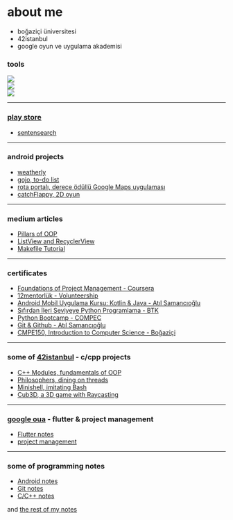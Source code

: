 # about me

* boğaziçi üniversitesi
* 42istanbul
* google oyun ve uygulama akademisi

### tools

<img src="https://skillicons.dev/icons?i=c,cpp,python,java,kotlin,flutter" /> <br>
<img src="https://skillicons.dev/icons?i=vscode,androidstudio,idea" /> <br>
<img src="https://skillicons.dev/icons?i=git,firebase,linux,arch,figma" /> <br>

---

### [play store](www.google.com)

* [sentensearch](https://lnkd.in/dKQjAexs)

---

### android projects

* [weatherly](https://github.com/bugrahankaramollaoglu/weatherly)
* [gojo, to-do list](https://github.com/bugrahankaramollaoglu/gojo)
* [rota portalı, derece ödüllü Google Maps uygulaması](https://github.com/bugrahankaramollaoglu/rota_portali)
* [catchFlappy, 2D oyun](https://github.com/bugrahankaramollaoglu/catch-flappy)

---

### medium articles

* [Pillars of OOP](https://medium.com/@bugrakaramollaoglu/pillars-of-oop-ed42fb6d29e8)
* [ListView and RecyclerView](https://medium.com/@bugrakaramollaoglu/listview-and-recyclerview-android-78e4d38b23c6)
* [Makefile Tutorial](https://medium.com/@bugrakaramollaoglu/makefile-tutorial-e95b25078633)

---

### certificates

* [Foundations of Project Management - Coursera](https://github.com/bugrahankaramollaoglu/bugrahankaramollaoglu/blob/main/certificates/1_proje-yonetiminin-temelleri.pdf)
* [12mentorlük - Volunteership](https://github.com/bugrahankaramollaoglu/bugrahankaramollaoglu/blob/main/certificates/12mentorluk.pdf)
* [Android Mobil Uygulama Kursu: Kotlin & Java - Atıl Samancıoğlu](https://github.com/bugrahankaramollaoglu/bugrahankaramollaoglu/blob/main/certificates/android_udemy.pdf)
* [Sıfırdan İleri Seviyeye Python Programlama - BTK](https://github.com/bugrahankaramollaoglu/bugrahankaramollaoglu/blob/main/certificates/btkPython.pdf)
* [Python Bootcamp - COMPEC](https://github.com/bugrahankaramollaoglu/bugrahankaramollaoglu/blob/main/certificates/python%20sertifika.pdf)
* [Git & Github - Atıl Samancıoğlu](https://github.com/bugrahankaramollaoglu/bugrahankaramollaoglu/blob/main/certificates/git%26github.pdf)
* [CMPE150, Introduction to Computer Science - Boğaziçi]()


---


### some of [42istanbul](https://42istanbul.com.tr/) - c/cpp projects

* [C++ Modules, fundamentals of OOP](https://github.com/bugrahankaramollaoglu/42/tree/main/42_cpp)
* [Philosophers, dining on threads](https://github.com/bugrahankaramollaoglu/42/tree/main/42_philosophers)
* [Minishell, imitating Bash](https://github.com/bugrahankaramollaoglu/42/tree/main/42_minishell)
* [Cub3D, a 3D game with Raycasting](https://github.com/bugrahankaramollaoglu/42/tree/main/42_cub3D)

---

### [google oua](https://oyunveuygulamaakademisi.com/) - flutter & project management
* [Flutter notes](https://bugrahankaramollaoglu.notion.site/flutter-98c3bdd6e33745d889c35411a73144c3?pvs=4)
* [project management](https://bugrahankaramollaoglu.notion.site/proje-y-netimi-842b1b50194d487d8ad224fd7fede8f2?pvs=4)


---


### some of programming notes

* [Android notes](https://bugrahankaramollaoglu.notion.site/android-notlar-398e83fced944c5692108921adc65630?pvs=4)
* [Git notes](https://bugrahankaramollaoglu.notion.site/git-notlar-d0c36f9e594f4390a9999b39d75958e4?pvs=4)
* [C/C++ notes](https://bugrahankaramollaoglu.notion.site/random-c-c-notes-9e3890b180bb40ccb900c7fd72a43e3a?pvs=4)

and [the rest of my notes](https://github.com/bugrahankaramollaoglu/my-programming-notes)
